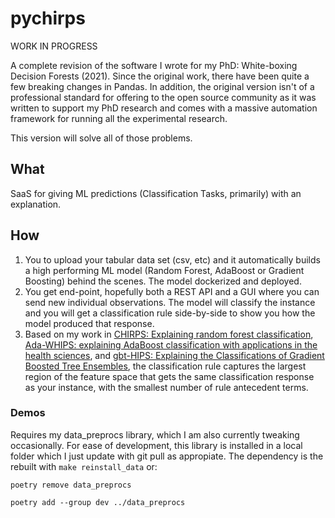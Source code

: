 # pychirps
WORK IN PROGRESS

A complete revision of the software I wrote for my PhD: White-boxing Decision Forests (2021). Since the original work, there have been quite a few breaking changes in Pandas. In addition, the original version isn't of a professional standard for offering to the open source community as it was written to support my PhD research and comes with a massive automation framework for running all the experimental research.

This version will solve all of those problems.

## What
SaaS for giving ML predictions (Classification Tasks, primarily) with an explanation.

## How
1. You to upload your tabular data set (csv, etc) and it automatically builds a high performing ML model (Random Forest, AdaBoost or Gradient Boosting) behind the scenes. The model dockerized and deployed.
2. You get end-point, hopefully both a REST API and a GUI where you can send new individual observations. The model will classify the instance and you will get a classification rule side-by-side to show you how the model produced that response.
3. Based on my work in [CHIRPS: Explaining random forest classification](https://link.springer.com/article/10.1007/s10462-020-09833-6), [Ada-WHIPS: explaining AdaBoost classification with applications in the health sciences](https://bmcmedinformdecismak.biomedcentral.com/articles/10.1186/s12911-020-01201-2), and [gbt-HIPS: Explaining the Classifications of Gradient Boosted Tree Ensembles](https://www.mdpi.com/2076-3417/11/6/2511), the classification rule captures the largest region of the feature space that gets the same classification response as your instance, with the smallest number of rule antecedent terms.

### Demos
Requires my data_preprocs library, which I am also currently tweaking occasionally. For ease of development, this library is installed in a local folder which I just update with git pull as appropiate. The dependency is the rebuilt with `make reinstall_data` or:

`poetry remove data_preprocs`

`poetry add --group dev ../data_preprocs`
